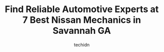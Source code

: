 ---
layout: ampstory
image: https://images.unsplash.com/photo-1512374554703-ce361659d5ce?ixlib=rb-4.0.3&ixid=MnwxMjA3fDB8MHxwaG90by1wYWdlfHx8fGVufDB8fHx8&auto=format&fit=crop&w=640&h=853&q=80
author: techidn
featured: false
description: Searching for the finest Nissan Mechanic in Savannah GA, USA? Look no further than the 7 best Nissan Mechanic in the area, where youll find a team of highly qualified professionals ready to
title: Find Reliable Automotive Experts at 7 Best Nissan Mechanics in Savannah GA
cover:
   title: Find Reliable Automotive Experts at 7 Best Nissan Mechanics in Savannah GA
   subtitle: Rickpate
   background: https://images.unsplash.com/photo-1512374554703-ce361659d5ce?ixlib=rb-4.0.3&ixid=MnwxMjA3fDB8MHxwaG90by1wYWdlfHx8fGVufDB8fHx8&auto=format&fit=crop&w=640&h=853&q=80

pages: 
 - layout: thirds
   top: <h1>#1 Rafaels Auto Repair</h1>
   bottom: "<p>This place is AMAZING!! never in my life have I experienced such friendly and speedy service at an auto repair shop. I walked in with no appointment my car was looked at </p>"
   background: https://www.knot35.com/toplist/wp-content/uploads/2023/06/best-nissan-mechanic-1-in-savannah-ga-1685831413.jpeg
   backgroundblur: true
 - layout: thirds
   top: <h1>#2 Mobile Mechanic Savannah Ga</h1>
   bottom: "<p>2305 Habersham St, Savannah, GA 31401, United States</p>"
   background: https://www.knot35.com/toplist/wp-content/uploads/2023/06/best-nissan-mechanic-2-in-savannah-ga-1685831414.jpeg
   cta:
      link: https://www.knot35.com/toplist/find-reliable-automotive-experts-at-7-best-nissan-mechanics-in-savannah-ga/
      text: Find Reliable Automotive Experts at 7 Best Nissan Mechanics in Savannah GA
 - layout: thirds
   top: <h1>#3 Mitchells Automotive LLC</h1>
   bottom: "<p>5770 Ogeechee Rd, Savannah, GA 31405, United States</p>"
   background: https://www.knot35.com/toplist/wp-content/uploads/2023/06/best-nissan-mechanic-3-in-savannah-ga-1685831414.jpeg
   cta:
      link: https://www.knot35.com/toplist/find-reliable-automotive-experts-at-7-best-nissan-mechanics-in-savannah-ga/
      text: Find Reliable Automotive Experts at 7 Best Nissan Mechanics in Savannah GA
 - layout: thirds
   top: <h1>#4 Parrish Auto Repair, Inc.</h1>
   bottom: "<p>2501 Habersham St, Savannah, GA 31401, United States</p>"
   background: https://images.unsplash.com/photo-1618005182384-a83a8bd57fbe?ixlib=rb-4.0.3&ixid=MnwxMjA3fDB8MHxwaG90by1wYWdlfHx8fGVufDB8fHx8&auto=format&fit=crop&w=640&h=853&q=80
   cta:
      link: https://www.knot35.com/toplist/find-reliable-automotive-experts-at-7-best-nissan-mechanics-in-savannah-ga/
      text: Find Reliable Automotive Experts at 7 Best Nissan Mechanics in Savannah GA
 - layout: thirds
   top: <h1>#5 Sanderlins Automotive Service</h1>
   bottom: "<p>5657A Ogeechee Rd, Savannah, GA 31405, United States</p>"
   background: https://images.unsplash.com/photo-1564951434112-64d74cc2a2d7?ixlib=rb-4.0.3&ixid=MnwxMjA3fDB8MHxwaG90by1wYWdlfHx8fGVufDB8fHx8&auto=format&fit=crop&w=640&h=853&q=80
   cta:
      link: https://www.knot35.com/toplist/find-reliable-automotive-experts-at-7-best-nissan-mechanics-in-savannah-ga/
      text: Find Reliable Automotive Experts at 7 Best Nissan Mechanics in Savannah GA
 - layout: thirds
   top: <h1>#6 Jesses Automotive LLC</h1>
   bottom: "<p>437 Staley Ave, Savannah, GA 31405, United States</p>"
   background: https://images.unsplash.com/photo-1515405295579-ba7b45403062?ixlib=rb-4.0.3&ixid=MnwxMjA3fDB8MHxwaG90by1wYWdlfHx8fGVufDB8fHx8&auto=format&fit=crop&w=640&h=853&q=80
   cta:
      link: https://www.knot35.com/toplist/find-reliable-automotive-experts-at-7-best-nissan-mechanics-in-savannah-ga/
      text: Find Reliable Automotive Experts at 7 Best Nissan Mechanics in Savannah GA
 - layout: thirds
   top: <h1>#7 Autosport of Savannah</h1>
   bottom: "<p>4601 Montgomery St, Savannah, GA 31405, United States</p>"
   background: https://images.unsplash.com/photo-1580610447943-1bfbef5efe07?ixlib=rb-4.0.3&ixid=MnwxMjA3fDB8MHxwaG90by1wYWdlfHx8fGVufDB8fHx8&auto=format&fit=crop&w=640&h=853&q=80
   cta:
      link: https://www.knot35.com/toplist/find-reliable-automotive-experts-at-7-best-nissan-mechanics-in-savannah-ga/
      text: Find Reliable Automotive Experts at 7 Best Nissan Mechanics in Savannah GA
 - layout: thirds
   middle: Continue reading...
   background: https://images.unsplash.com/photo-1591393223703-56fe1347ac62?ixlib=rb-4.0.3&ixid=MnwxMjA3fDB8MHxwaG90by1wYWdlfHx8fGVufDB8fHx8&auto=format&fit=crop&w=640&h=853&q=80
   cta:
      link: https://www.knot35.com/toplist/find-reliable-automotive-experts-at-7-best-nissan-mechanics-in-savannah-ga/
      text: Find Reliable Automotive Experts at 7 Best Nissan Mechanics in Savannah GA
      
---
